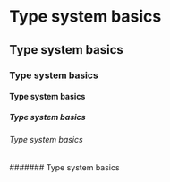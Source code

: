 # Type system basics
## Type system basics
### Type system basics
#### Type system basics
##### Type system basics
###### Type system basics
####### Type system basics